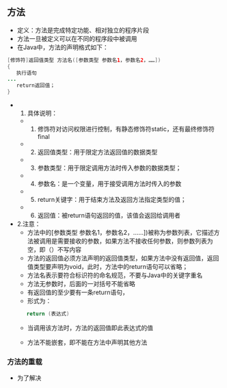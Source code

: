 ## 方法
- 定义：方法是完成特定功能、相对独立的程序片段
-  方法一旦被定义可以在不同的程序段中被调用
-  在Java中，方法的声明格式如下：
``` java
[修饰符]返回值类型 方法名([参数类型 参数名1，参数名2，……])
{
   执行语句
...
   return返回值；
}
```
 
  - 1. 具体说明：
     - 1. 修饰符对访问权限进行控制，有静态修饰符static，还有最终修饰符final
     - 2. 返回值类型：用于限定方法返回值的数据类型
     - 3. 参数类型：用于限定调用方法时传入参数的数据类型；
     - 4. 参数名：是一个变量，用于接受调用方法时传入的参数
     - 5. return关键字：用于结束方法及返回方法指定类型的值；
     - 6. 返回值：被return语句返回的值，该值会返回给调用者
   - 2.注意：
     - 方法中的[参数类型 参数名1，参数名2，……])被称为参数列表，它描述方法被调用是需要接收的参数，如果方法不接收任何参数，则参数列表为空，即（）不写内容
     - 方法的返回值必须方法声明的返回值类型，如果方法中没有返回值，返回值类型要声明为void，此时，方法中的return语句可以省略；
     - 方法名表示要符合标识符的命名规范，不要与Java中的关键字重名
     - 方法无参数时，后面的一对括号不能省略
     - 有返回值的至少要有一条return语句，
     - 形式为： 
     ``` java
        return (表达式)
      ```
     - 当调用该方法时，方法的返回值即此表达式的值
     

     - 方法不能嵌套，即不能在方法中声明其他方法
  
### 方法的重载
- 为了解决


